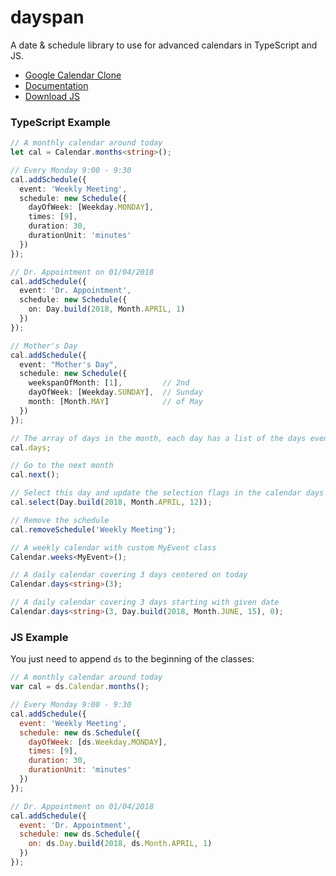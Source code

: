# dayspan

A date & schedule library to use for advanced calendars in TypeScript and JS.

- [Google Calendar Clone](https://clickermonkey.github.io/dayspan/examples/google/)
- [Documentation](https://clickermonkey.github.io/dayspan/docs/)
- [Download JS](umd/dayspan.js)

### TypeScript Example

```typescript
// A monthly calendar around today
let cal = Calendar.months<string>();

// Every Monday 9:00 - 9:30
cal.addSchedule({
  event: 'Weekly Meeting',
  schedule: new Schedule({
    dayOfWeek: [Weekday.MONDAY],
    times: [9],
    duration: 30,
    durationUnit: 'minutes'
  })
});

// Dr. Appointment on 01/04/2018
cal.addSchedule({
  event: 'Dr. Appointment',
  schedule: new Schedule({
    on: Day.build(2018, Month.APRIL, 1)
  })
});

// Mother's Day
cal.addSchedule({
  event: "Mother's Day",
  schedule: new Schedule({
    weekspanOfMonth: [1],         // 2nd
    dayOfWeek: [Weekday.SUNDAY],  // Sunday
    month: [Month.MAY]            // of May
  })
});

// The array of days in the month, each day has a list of the days events.
cal.days;

// Go to the next month
cal.next();

// Select this day and update the selection flags in the calendar days
cal.select(Day.build(2018, Month.APRIL, 12));

// Remove the schedule
cal.removeSchedule('Weekly Meeting');

// A weekly calendar with custom MyEvent class
Calendar.weeks<MyEvent>();

// A daily calendar covering 3 days centered on today
Calendar.days<string>(3);

// A daily calendar covering 3 days starting with given date
Calendar.days<string>(3, Day.build(2018, Month.JUNE, 15), 0);
```

### JS Example

You just need to append `ds` to the beginning of the classes:

```javascript
// A monthly calendar around today
var cal = ds.Calendar.months();

// Every Monday 9:00 - 9:30
cal.addSchedule({
  event: 'Weekly Meeting',
  schedule: new ds.Schedule({
    dayOfWeek: [ds.Weekday.MONDAY],
    times: [9],
    duration: 30,
    durationUnit: 'minutes'
  })
});

// Dr. Appointment on 01/04/2018
cal.addSchedule({
  event: 'Dr. Appointment',
  schedule: new ds.Schedule({
    on: ds.Day.build(2018, ds.Month.APRIL, 1)
  })
});
```
